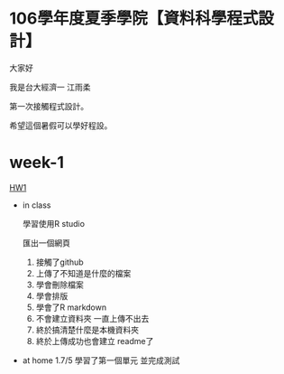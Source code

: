 # 106學年度夏季學院【資料科學程式設計】
大家好

我是台大經濟一 江雨柔 

第一次接觸程式設計。

希望這個暑假可以學好程設。

# week-1

[HW1](https://stephanie0324.github.io/summer-class/week-1/hw1)

* in class
  
  學習使用R studio

  匯出一個網頁

   1. 接觸了github
   2. 上傳了不知道是什麼的檔案
   3. 學會刪除檔案
   4. 學會排版
   5. 學會了R markdown
   6. 不會建立資料夾 一直上傳不出去
   7. 終於搞清楚什麼是本機資料夾
   8. 終於上傳成功也會建立 readme了
  
* at home
    1.7/5 學習了第一個單元 並完成測試
